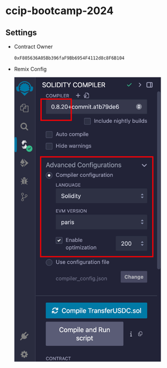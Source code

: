 # ccip-bootcamp-2024

## Settings

- Contract Owner

  ```
  0xF805636A05Bb396faF9Bb6954F4112d8c8F6B104
  ```

- Remix Config

  <img src="./README.assets/image-20241013121430530.png" alt="image-20241013121430530" width="400px" />

